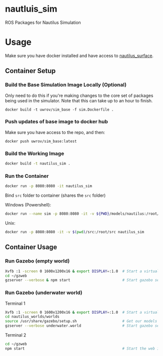 # nautluis_sim
ROS Packages for Nautilus Simulation

# Usage
Make sure you have docker installed and have access to [nautilus_surface](https://github.com/uwrov/nautilus_surface).

## Container Setup
### Build the Base Simulation Image Locally (Optional)
Only need to do this if you're making changes to the core set of packages being used in the simulator. Note that this can take up to an hour to finish.
```
docker build -t uwrov/sim_base -f sim.Dockerfile .
```

### Push updates of base image to docker hub
Make sure you have access to the repo, and then:
```
docker push uwrov/sim_base:latest
```

### Build the Working Image
```Bash
docker build -t nautilus_sim .
```

### Run the Container
```Bash
docker run -p 8080:8080 -it nautilus_sim
```

Bind `src` folder to container (shares the `src` folder)

Windows (Powershell):
  ```Bash
  docker run --name sim -p 8080:8080 -it -v ${PWD}/models/nautilus:/root/gzweb/http/client/assets/nautilus -v ${PWD}/nautilus_worlds:/root/catkin_ws/src/nautilus_worlds nautilus_sim 
  ```

Unix:
  ```Bash
  docker run -p 8080:8080 -it -v $(pwd)/src:/root/src nautilus_sim
  ```

## Container Usage
### Run Gazebo (empty world)
```Bash
Xvfb :1 -screen 0 1600x1200x16 & export DISPLAY=:1.0  # Start a virtual display (makes rendering easier)
cd ~/gzweb
gzserver --verbose & npm start                        # Start gazebo server and the gzweb interface
```
### Run Gazebo (underwater world)
Terminal 1
```Bash
Xvfb :1 -screen 0 1600x1200x16 & export DISPLAY=:1.0  # Start a virtual display (makes rendering easier)
cd nautilus_worlds/worlds
source /usr/share/gazebo/setup.sh                     # Get our models in gazebo
gzserver --verbose underwater.world                   # Start gazebo server 
```

Terminal 2
```Bash
cd ~/gzweb
npm start                                             # Start the web interface
```